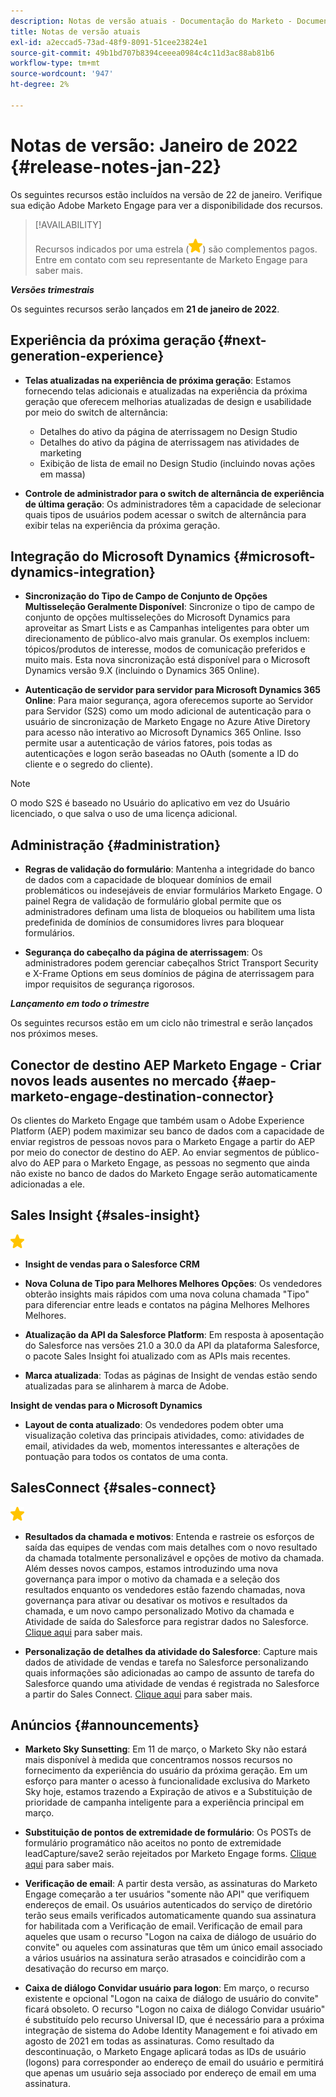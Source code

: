 ```yaml
---
description: Notas de versão atuais - Documentação do Marketo - Documentação do produto
title: Notas de versão atuais
exl-id: a2eccad5-73ad-48f9-8091-51cee23824e1
source-git-commit: 49b1bd707b8394ceeea0984c4c11d3ac88ab81b6
workflow-type: tm+mt
source-wordcount: '947'
ht-degree: 2%

---
```


# Notas de versão: Janeiro de 2022 {#release-notes-jan-22}

Os seguintes recursos estão incluídos na versão de 22 de janeiro. Verifique sua edição Adobe Marketo Engage para ver a disponibilidade dos recursos.

>[!AVAILABILITY]
>
>Recursos indicados por uma estrela (![star](assets/yellow-star.png)) são complementos pagos. Entre em contato com seu representante de Marketo Engage para saber mais.

**_Versões trimestrais_**

Os seguintes recursos serão lançados em **21 de janeiro de 2022**.

## Experiência da próxima geração {#next-generation-experience}

* **Telas atualizadas na experiência de próxima geração**: Estamos fornecendo telas adicionais e atualizadas na experiência da próxima geração que oferecem melhorias atualizadas de design e usabilidade por meio do switch de alternância:

   * Detalhes do ativo da página de aterrissagem no Design Studio
   * Detalhes do ativo da página de aterrissagem nas atividades de marketing
   * Exibição de lista de email no Design Studio (incluindo novas ações em massa)

* **Controle de administrador para o switch de alternância de experiência de última geração**: Os administradores têm a capacidade de selecionar quais tipos de usuários podem acessar o switch de alternância para exibir telas na experiência da próxima geração.

## Integração do Microsoft Dynamics {#microsoft-dynamics-integration}

* **Sincronização do Tipo de Campo de Conjunto de Opções Multisseleção Geralmente Disponível**: Sincronize o tipo de campo de conjunto de opções multisseleções do Microsoft Dynamics para aproveitar as Smart Lists e as Campanhas inteligentes para obter um direcionamento de público-alvo mais granular. Os exemplos incluem: tópicos/produtos de interesse, modos de comunicação preferidos e muito mais. Esta nova sincronização está disponível para o Microsoft Dynamics versão 9.X (incluindo o Dynamics 365 Online).

* **Autenticação de servidor para servidor para Microsoft Dynamics 365 Online**: Para maior segurança, agora oferecemos suporte ao Servidor para Servidor (S2S) como um modo adicional de autenticação para o usuário de sincronização de Marketo Engage no Azure Ative Diretory para acesso não interativo ao Microsoft Dynamics 365 Online. Isso permite usar a autenticação de vários fatores, pois todas as autenticações e logon serão baseadas no OAuth (somente a ID do cliente e o segredo do cliente).

>[!NOTE]
>
>O modo S2S é baseado no Usuário do aplicativo em vez do Usuário licenciado, o que salva o uso de uma licença adicional.

## Administração {#administration}

* **Regras de validação do formulário**: Mantenha a integridade do banco de dados com a capacidade de bloquear domínios de email problemáticos ou indesejáveis de enviar formulários Marketo Engage. O painel Regra de validação de formulário global permite que os administradores definam uma  lista de bloqueios ou habilitem uma lista predefinida de domínios de consumidores livres para bloquear formulários.

* **Segurança do cabeçalho da página de aterrissagem**: Os administradores podem gerenciar cabeçalhos Strict Transport Security e X-Frame Options em seus domínios de página de aterrissagem para impor requisitos de segurança rigorosos.

**_Lançamento em todo o trimestre_**

Os seguintes recursos estão em um ciclo não trimestral e serão lançados nos próximos meses.

## Conector de destino AEP Marketo Engage - Criar novos leads ausentes no mercado {#aep-marketo-engage-destination-connector}

Os clientes do Marketo Engage que também usam o Adobe Experience Platform (AEP) podem maximizar seu banco de dados com a capacidade de enviar registros de pessoas novos para o Marketo Engage a partir do AEP por meio do conector de destino do AEP. Ao enviar segmentos de público-alvo do AEP para o Marketo Engage, as pessoas no segmento que ainda não existe no banco de dados do Marketo Engage serão automaticamente adicionadas a ele.

## Sales Insight {#sales-insight}

![(estrela)](assets/yellow-star.png)

* **Insight de vendas para o Salesforce CRM**

* **Nova Coluna de Tipo para Melhores Melhores Opções**: Os vendedores obterão insights mais rápidos com uma nova coluna chamada &quot;Tipo&quot; para diferenciar entre leads e contatos na página Melhores Melhores Melhores.

* **Atualização da API da Salesforce Platform**: Em resposta à aposentação do Salesforce nas versões 21.0 a 30.0 da API da plataforma Salesforce, o pacote Sales Insight foi atualizado com as APIs mais recentes.

* **Marca atualizada**: Todas as páginas de Insight de vendas estão sendo atualizadas para se alinharem à marca de Adobe.

**Insight de vendas para o Microsoft Dynamics**

* **Layout de conta atualizado**: Os vendedores podem obter uma visualização coletiva das principais atividades, como: atividades de email, atividades da web, momentos interessantes e alterações de pontuação para todos os contatos de uma conta.

## SalesConnect {#sales-connect}

![(estrela)](assets/yellow-star.png)

* **Resultados da chamada e motivos**: Entenda e rastreie os esforços de saída das equipes de vendas com mais detalhes com o novo resultado da chamada totalmente personalizável e opções de motivo da chamada. Além desses novos campos, estamos introduzindo uma nova governança para impor o motivo da chamada e a seleção dos resultados enquanto os vendedores estão fazendo chamadas, nova governança para ativar ou desativar os motivos e resultados da chamada, e um novo campo personalizado Motivo da chamada e Atividade de saída do Salesforce para registrar dados no Salesforce. [Clique aqui](https://nation.marketo.com/t5/product-blogs/sales-connect-enhancements-to-call-outcomes-q1-22-release/ba-p/319812) para saber mais.

* **Personalização de detalhes da atividade do Salesforce**: Capture mais dados de atividade de vendas e tarefa no Salesforce personalizando quais informações são adicionadas ao campo de assunto de tarefa do Salesforce quando uma atividade de vendas é registrada no Salesforce a partir do Sales Connect. [Clique aqui](https://nation.marketo.com/t5/product-blogs/sales-connect-enahncements-to-activity-logging-to-salesforce-q1/ba-p/319819) para saber mais.

## Anúncios {#announcements}

* **Marketo Sky Sunsetting**: Em 11 de março, o Marketo Sky não estará mais disponível à medida que concentramos nossos recursos no fornecimento da experiência do usuário da próxima geração. Em um esforço para manter o acesso à funcionalidade exclusiva do Marketo Sky hoje, estamos trazendo a Expiração de ativos e a Substituição de prioridade de campanha inteligente para a experiência principal em março.

* **Substituição de pontos de extremidade de formulário**: Os POSTs de formulário programático não aceitos no ponto de extremidade leadCapture/save2 serão rejeitados por Marketo Engage forms. [Clique aqui](https://nation.marketo.com/t5/product-documents/updated-october-2021-upcoming-changes-to-the-marketo-engage-form/ta-p/306631) para saber mais.

* **Verificação de email**: A partir desta versão, as assinaturas do Marketo Engage começarão a ter usuários &quot;somente não API&quot; que verifiquem endereços de email. Os usuários autenticados do serviço de diretório terão seus emails verificados automaticamente quando sua assinatura for habilitada com a Verificação de email. Verificação de email para aqueles que usam o recurso &quot;Logon na caixa de diálogo de usuário do convite&quot; ou aqueles com assinaturas que têm um único email associado a vários usuários na assinatura serão atrasados e coincidirão com a desativação do recurso em março.

* **Caixa de diálogo Convidar usuário para logon**: Em março, o recurso existente e opcional &quot;Logon na caixa de diálogo de usuário do convite&quot; ficará obsoleto. O recurso &quot;Logon no caixa de diálogo Convidar usuário&quot; é substituído pelo recurso Universal ID, que é necessário para a próxima integração de sistema do Adobe Identity Management e foi ativado em agosto de 2021 em todas as assinaturas. Como resultado da descontinuação, o Marketo Engage aplicará todas as IDs de usuário (logons) para corresponder ao endereço de email do usuário e permitirá que apenas um usuário seja associado por endereço de email em uma assinatura.
